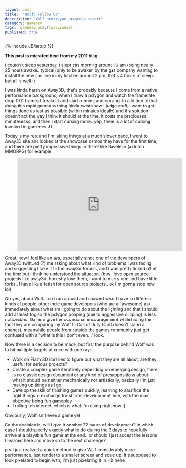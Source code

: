 ```yaml
---
layout: post
title:  "Wolf: Follow Up"
description: "Wolf prototype progress report"
category: gamedev
tags: [gamedev,as3,flash,indie]
published: true
---
```


{% include JB/setup %}

**This post is migrated here from my 2011 blog**

I couldn't sleep yesterday, I slept this morning around 10 am (being nearly 25 hours awake.. typical) only to be awaken by the gas company wanting to install the new gas line in my kitchen around 2 pm, that's 4 hours of sleep... but all is well :)

I was kinda harsh on Away3D, that's probably because I come from a native performance background, when I draw a polygon and watch the framerate drop 0.01 frames I freakout and start running and cursing. In addition to that doing this rapid gamedev thing kinda twists how I judge stuff, I want to get things done as fast as possible (within minutes ideally) and if a solution doesn't act the way I think it should at the time, it costs me preciousss minutesesss, and then I start cursing more.. yep, there is a lot of cursing involved in gamedev :D

Today is my rest and I'm taking things at a much slower pace, I went to Away3D site and looked at the showcase demos they have for the first time, and there are pretty impressive things in there! like Raveleijn (a dutch MMORPG) for example:

<figure class="video_container">
	<iframe width="540" height="304" src="https://www.youtube.com/embed/xGtTaUGAUF8" frameborder="0" allowfullscreen></iframe>
</figure>

Great, now I feel like an ass, especially since one of the developers of Away3D twitt..ed (?) me asking about what kind of problems I was facing and suggesting I take it to the away3d forums, and I was pretty ticked off at the time but I think he understood the situation. (btw I love open source projects like away3d, honestly love them, I want to marry one and have little forks.. I have like a fetish for open source projects.. ok I'm gonna stop now lol)

Oh yes, about Wolf... so I ran around and showed what I have to different kinds of people, other indie game developers (who are all awesome) ask immediately about what am I going to do about the lighting and that I should add at least fog so the polygon popping (due to aggressive clipping) is less noticeable.. Gamers give the occasional encouragement while hiding the fact they are comparing my Wolf to Call of Duty (CoD doesn't stand a chance), meanwhile people from outside the games community just get confused with a "what is this I don't even..." look.

Now there is a decision to be made, but first the purpose behind Wolf was to hit multiple targets at once with one ray:

* Work on Flash 3D libraries to figure out what they are all about, are they useful for serious projects?
* Create a complex game iteratively depending on emerging design, there is no classic design document or any kind of presuppositions about what it should be neither mechanically nor artistically, basically I'm just making up things as I go
* Develop the skill of finishing games quickly, learning to sacrifice the right things in exchange for shorter development time, with the main objective being fun gameplay
* Trolling teh internet, which is what I'm doing right now ;)

Obviously, Wolf isn't even a game yet.

So the decision is, will I give it another 72 hours of development? in which case I should specify exactly what to do during the 3 days to hopefully arrive at a playable fun game at the end.. or should I just accept the lessons I learned here and move on to the next challenge?

p.s I just realized a quick method to give Wolf considerably more performance, just render to a smaller screen and scale up! it's supposed to look pixelated to begin with, I'm just pixelating it in HD hehe
